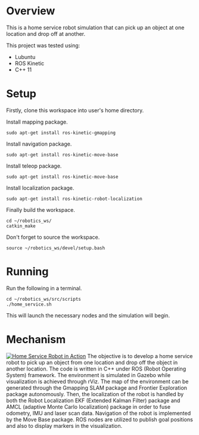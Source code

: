 # Overview
This is a home service robot simulation that can pick up an object at one location and drop off at another.

This project was tested using:
- Lubuntu
- ROS Kinetic
- C++ 11

# Setup
Firstly, clone this workspace into user's home directory.

Install mapping package.
```
sudo apt-get install ros-kinetic-gmapping
```

Install navigation package.
```
sudo apt-get install ros-kinetic-move-base
```

Install teleop package.
```
sudo apt-get install ros-kinetic-move-base
```

Install localization package.
```
sudo apt-get install ros-kinetic-robot-localization
```

Finally build the workspace.
```
cd ~/robotics_ws/
catkin_make
```

Don't forget to source the workspace.
```
source ~/robotics_ws/devel/setup.bash
```

# Running

Run the following in a terminal.
```
cd ~/robotics_ws/src/scripts
./home_service.sh
```
This will launch the necessary nodes and the simulation will begin.

# Mechanism
[![Home Service Robot in Action](https://youtu.be/aDHzU-5HDXc/0.jpg)](https://youtu.be/aDHzU-5HDXc "Home Service Robot in Action")
The objective is to develop a home service robot to pick up an object from one location and drop off the object in another location. The code is written in C++ under ROS (Robot Operating System) framework. The environment is simulated in Gazebo while visualization is achieved through rViz. The map of the environment can be generated through the Gmapping SLAM package and Frontier Exploration package autonomously. Then, the localization of the robot is handled by both the Robot Localization EKF (Extended Kalman Filter) package and AMCL (adaptive Monte Carlo localization) package in order to fuse odometry, IMU and laser scan data. Navigation of the robot is implemented by the Move Base package. ROS nodes are utilized to publish goal positions and also to display markers in the visualization.
